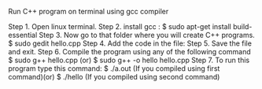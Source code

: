 Run C++ program on terminal using gcc compiler 

Step 1. Open linux terminal.
Step 2. install gcc :
             $ sudo apt-get install build-essential 
Step 3. Now go to that folder where you will create C++ programs. 
             $ sudo gedit hello.cpp 
Step 4. Add the code in the file:
Step 5. Save the file and exit.
Step 6. Compile the program using any of the following command
             $ sudo g++ hello.cpp (or)
             $ sudo g++ -o hello hello.cpp
Step 7. To run this program type this command:
             $ ./a.out (If you compiled using first command)(or)
             $ ./hello (If you compiled using second command)


